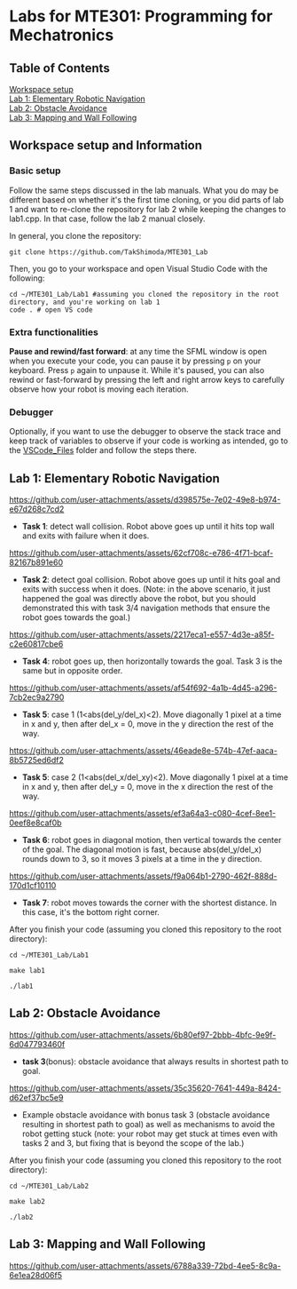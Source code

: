 # Labs for MTE301: Programming for Mechatronics
## Table of Contents

[Workspace setup](https://github.com/TakShimoda/MTE301_Lab?tab=readme-ov-file#workspace-setup)<br />
[Lab 1: Elementary Robotic Navigation](https://github.com/TakShimoda/MTE301_Lab?tab=readme-ov-file#lab-1-elementary-robotic-navigation)<br /> 
[Lab 2: Obstacle Avoidance](https://github.com/TakShimoda/MTE301_Lab?tab=readme-ov-file#lab-2-obstacle-avoidance)<br /> 
[Lab 3: Mapping and Wall Following](https://github.com/TakShimoda/MTE301_Lab?tab=readme-ov-file#lab-3-mapping-and-wall-following)

## Workspace setup and Information
### Basic setup
Follow the same steps discussed in the lab manuals. What you do may be different based on whether it's the first time cloning, or you did parts of lab 1 and want to re-clone the repository for lab 2 while keeping the changes to lab1.cpp. In that case, follow the lab 2 manual closely.

In general, you clone the repository:
```
git clone https://github.com/TakShimoda/MTE301_Lab
```
Then, you go to your workspace and open Visual Studio Code with the following:
```
cd ~/MTE301_Lab/Lab1 #assuming you cloned the repository in the root directory, and you're working on lab 1
code . # open VS code
```

### Extra functionalities
**Pause and rewind/fast forward**: at any time the SFML window is open when you execute your code, you can pause it by pressing ```p``` on your keyboard. Press ```p``` again to unpause it. While it's paused, you can also rewind or fast-forward by pressing the left and right arrow keys to carefully observe how your robot is moving each iteration.

### Debugger
Optionally, if you want to use the debugger to observe the stack trace and keep track of variables to observe if your code is working as intended, go to the [VSCode_Files](https://github.com/TakShimoda/MTE301_Lab/tree/master/VSCode_Files) folder and follow the steps there.
## Lab 1: Elementary Robotic Navigation


https://github.com/user-attachments/assets/d398575e-7e02-49e8-b974-e67d268c7cd2
 - **Task 1**: detect wall collision. Robot above goes up until it hits top wall and exits with failure when it does.

https://github.com/user-attachments/assets/62cf708c-e786-4f71-bcaf-82167b891e60
- **Task 2**: detect goal collision. Robot above goes up until it hits goal and exits with success when it does. (Note: in the above scenario, it just happened the goal was directly above the robot, but you should demonstrated this with task 3/4 navigation methods that ensure the robot goes towards the goal.)

https://github.com/user-attachments/assets/2217eca1-e557-4d3e-a85f-c2e60817cbe6
 - **Task 4**: robot goes up, then horizontally towards the goal. Task 3 is the same but in opposite order.

https://github.com/user-attachments/assets/af54f692-4a1b-4d45-a296-7cb2ec9a2790
- **Task 5**: case 1 (1<abs(del_y/del_x)<2). Move diagonally 1 pixel at a time in x and y, then after del_x = 0, move in the y direction the rest of the way. 


https://github.com/user-attachments/assets/46eade8e-574b-47ef-aaca-8b5725ed6df2
- **Task 5**: case 2 (1<abs(del_x/del_xy)<2). Move diagonally 1 pixel at a time in x and y, then after del_y = 0, move in the x direction the rest of the way. 

https://github.com/user-attachments/assets/ef3a64a3-c080-4cef-8ee1-0eef8e8caf0b
- **Task 6**: robot goes in diagonal motion, then vertical towards the center of the goal. The diagonal motion is fast, because abs(del_y/del_x) rounds down to 3, so it moves 3 pixels at a time in the y direction.

https://github.com/user-attachments/assets/f9a064b1-2790-462f-888d-170d1cf10110
- **Task 7**: robot moves towards the corner with the shortest distance. In this case, it's the bottom right corner.

After you finish your code (assuming you cloned this repository to the root directory):

```cd ~/MTE301_Lab/Lab1```

```make lab1```

```./lab1```

## Lab 2: Obstacle Avoidance



https://github.com/user-attachments/assets/6b80ef97-2bbb-4bfc-9e9f-6d047793460f
- **task 3**(bonus): obstacle avoidance that always results in shortest path to goal.

https://github.com/user-attachments/assets/35c35620-7641-449a-8424-d62ef37bc5e9
- Example obstacle avoidance with bonus task 3 (obstacle avoidance resulting in shortest path to goal) as well as mechanisms to avoid the robot getting stuck (note: your robot may get stuck at times even with tasks 2 and 3, but fixing that is beyond the scope of the lab.)

After you finish your code (assuming you cloned this repository to the root directory):

```cd ~/MTE301_Lab/Lab2```

```make lab2```

```./lab2```


## Lab 3: Mapping and Wall Following


https://github.com/user-attachments/assets/6788a339-72bd-4ee5-8c9a-6e1ea28d06f5

